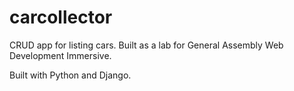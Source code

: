 # carcollector
CRUD app for listing cars. Built as a lab for General Assembly Web Development Immersive.

Built with Python and Django.
